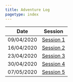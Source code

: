 ```yaml
---
title: Adventure Log
pagetype: index
---
```


| Date       | Session                    |
| ---------- | -------------------------- |
| 09/04/2020 | [Session 1](Session1.html) |
| 16/04/2020 | [Session 2](Session2.html) |
| 23/04/2020 | [Session 3](Session3.html) |
| 30/04/2020 | [Session 4](Session4.html) |
| 07/05/2020 | [Session 5](Session5.html) |
